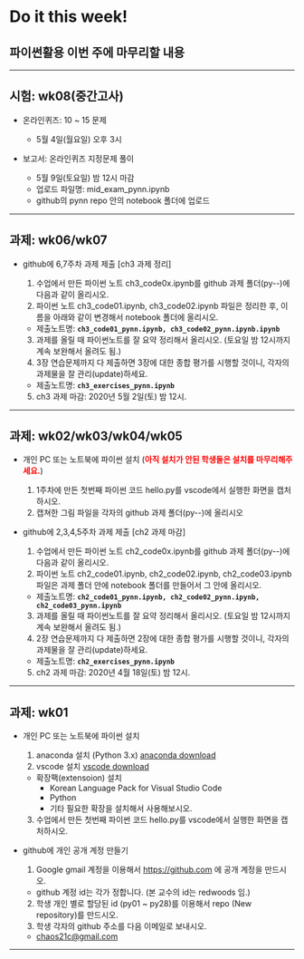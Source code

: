 # Do it this week!
## 파이썬활용 이번 주에 마무리할 내용
---

## 시험: wk08(중간고사)
   
- 온라인퀴즈: 10 ~ 15 문제
  - 5월 4일(월요일) 오후 3시 
  
- 보고서: 온라인퀴즈 지정문제 풀이
  - 5월 9일(토요일) 밤 12시 마감
  - 업로드 파일명: mid_exam_pynn.ipynb
  - github의 pynn repo 안의 notebook 폴더에 업로드


---

## 과제: wk06/wk07
   
- github에 6,7주차 과제 제출 [ch3 과제 정리]

  1. 수업에서 만든 파이썬 노트 ch3_code0x.ipynb를 github 과제 폴더(py--)에 다음과 같이 올리시오.
  2. 파이썬 노트 ch3_code01.ipynb, ch3_code02.ipynb 파일은 정리한 후, 이름을 아래와 같이 변경해서 notebook 폴더에 올리시오.
    - 제출노트명: **`ch3_code01_pynn.ipynb, ch3_code02_pynn.ipynb.ipynb`**
  3. 과제를 올릴 때 파이썬노트를 잘 요약 정리해서 올리시오. (토요일 밤 12시까지 계속 보완해서 올려도 됨.)
  4. 3장 연습문제까지 다 제출하면 3장에 대한 종합 평가를 시행할 것이니, 각자의 과제물을 잘 관리(update)하세요.
    - 제출노트명: **`ch3_exercises_pynn.ipynb`**
  5. ch3 과제 마감: 2020년 5월 2일(토) 밤 12시.
 
---

## 과제: wk02/wk03/wk04/wk05

- 개인 PC 또는 노트북에 파이썬 설치 (<font color="red">**아직 설치가 안된 학생들은 설치를 마무리해주세요.**</font>)
  1. 1주차에 만든 첫번째 파이썬 코드 hello.py를 vscode에서 실행한 화면을 캡처하시오.
  2. 캡쳐한 그림 파일을 각자의 github 과제 폴더(py--)에 올리시오
     
- github에 2,3,4,5주차 과제 제출 [ch2 과제 마감]

  1. 수업에서 만든 파이썬 노트 ch2_code0x.ipynb를 github 과제 폴더(py--)에 다음과 같이 올리시오.
  2. 파이썬 노트 ch2_code01.ipynb, ch2_code02.ipynb, ch2_code03.ipynb 파일은 과제 폴더 안에 notebook 폴더를 만들어서 그 안에 올리시오.
    - 제출노트명: **`ch2_code01_pynn.ipynb, ch2_code02_pynn.ipynb, ch2_code03_pynn.ipynb`**
  3. 과제를 올릴 때 파이썬노트를 잘 요약 정리해서 올리시오. (토요일 밤 12시까지 계속 보완해서 올려도 됨.)
  4. 2장 연습문제까지 다 제출하면 2장에 대한 종합 평가를 시행할 것이니, 각자의 과제물을 잘 관리(update)하세요.
    - 제출노트명: **`ch2_exercises_pynn.ipynb`**
  5. ch2 과제 마감: 2020년 4월 18일(토) 밤 12시.
 
---

## 과제: wk01
- 개인 PC 또는 노트북에 파이썬 설치

  1. anaconda 설치 (Python 3.x) [anaconda download](https://www.anaconda.com/distribution/)
  2. vscode 설치 [vscode download](https://code.visualstudio.com/download)
    - 확장팩(extensoion) 설치
      - Korean Language Pack for Visual Studio Code
      - Python
      - 기타 필요한 확장을 설치해서 사용해보시오.
  3. 수업에서 만든 첫번째 파이썬 코드 hello.py를 vscode에서 실행한 화면을 캡처하시오.
     
- github에 개인 공개 계정 만들기

  1. Google gmail 계정을 이용해서 https://github.com 에 공개 계정을 만드시오.
    - github 계정 id는 각가 정합니다. (본 교수의 id는 redwoods 임.)
  2. 학생 개인 별로 할당된 id (py01 ~ py28)를 이용해서 repo (New repository)를 만드시오.
  3. 학생 각자의 github 주소를 다음 이메일로 보내시오.
    - chaos21c@gmail.com

---

